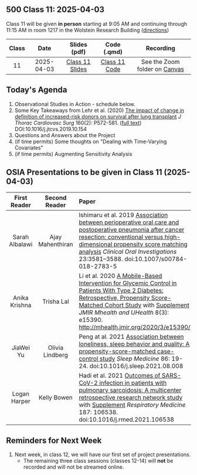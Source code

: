 ## 500 Class 11: 2025-04-03

Class 11 will be given **in person** starting at 9:05 AM and continuing through 11:15 AM in room 1217 in the Wolstein Research Building ([directions](https://case.edu/medicine/neurology/research/behavioral-health-research-group/directions-wolstein-research-building))

Class | Date | Slides (pdf) | Code (.qmd) | Recording
:----: | :-----: | :-----------: | :--------: | :--------------:
11 | 2025-04-03 | [Class 11 Slides](https://github.com/THOMASELOVE/500-slides-2025/blob/main/500_slides11.pdf) | [Class 11 Code](https://github.com/THOMASELOVE/500-slides-2025/blob/main/500_slides11.qmd) | See the Zoom folder on [Canvas](https://canvas.case.edu/)

## Today's Agenda

1. Observational Studies in Action - schedule below.
2. Some Key Takeaways from Lehr et al. (2020) [The impact of change in definition of increased-risk donors on survival after lung transplant](https://github.com/THOMASELOVE/500-sources/blob/main/articles/Lehr_2019_extra.pdf) *J Thorac Cardiovasc Surg* 160(2): P572-581. ([full text](https://www.jtcvs.org/article/S0022-5223(19)33064-8/fulltext)) DOI:10.1016/j.jtcvs.2019.10.154
3. Questions and Answers about the Project
4. (if time permits) Some thoughts on "Dealing with Time-Varying Covariates"
5. (if time permits) Augmenting Sensitivity Analysis

## OSIA Presentations to be given in Class 11 (2025-04-03)

First Reader | Second Reader | Paper
:---------------------: | :------------: |  :----------------------------------------------------------------------------------------------------
Sarah Albalawi | Ajay Mahenthiran | Ishimaru et al. 2019 [Association between perioperative oral care and postoperative pneumonia after cancer resection: conventional versus high-dimensional propensity score matching analysis](pdfs/Ishimaru_2019.pdf) *Clinical Oral Investigations* 23:3581–3588. doi:10.1007/s00784-018-2783-5
Anika Krishna | Trisha Lal | Li et al. 2020 [A Mobile-Based Intervention for Glycemic Control in Patients With Type 2 Diabetes: Retrospective, Propensity Score-Matched Cohort Study](pdfs/Li_2020.pdf) with [Supplement](pdfs/Li_2020_supplement.pdf) *JMIR Mhealth and UHealth* 8(3): e15390. <http://mhealth.jmir.org/2020/3/e15390/>
JiaWei Yu | Olivia Lindberg | Peng at al. 2021 [Association between loneliness, sleep behavior and quality: A propensity-score-matched case-control study](pdf/Peng_2021.pdf) *Sleep Medicine* 86: 19-24. doi:10.1016/j.sleep.2021.08.008
Logan Harper | Kelly Bowen | Hadi et al. 2021 [Outcomes of SARS-CoV-2 infection in patients with pulmonary sarcoidosis: A multicenter retrospective research network study](pdfs/Hadi_2021.pdf) with [Supplement](pdfs/Hadi_2021_supplement.pdf) *Respiratory Medicine* 187: 106538. doi:10.1016/j.rmed.2021.106538

## Reminders for Next Week

1. Next week, in class 12, we will have our first set of project presentations.
    - The remaining three class sessions (classes 12-14) will **not** be recorded and will not be streamed online.
